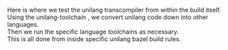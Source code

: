 Here is where we test the unilang transcompiler from within the build itself.  
Using the unilang-toolchain , we convert unilang code down into other languages.  
Then we run the specific language toolchains as necessary.  
This is all done from inside specific unilang bazel build rules.  
